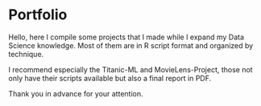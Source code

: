 # Portfolio

Hello, here I compile some projects that I made while I expand my Data Science knowledge.
Most of them are in R script format and organized by technique.

I recommend especially the Titanic-ML and MovieLens-Project, those not only have their scripts available but also a final report in PDF.

Thank you in advance for your attention.
